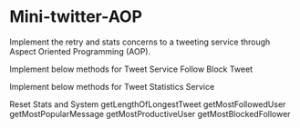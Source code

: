 # Mini-twitter-AOP

Implement the retry and stats concerns to a tweeting service through Aspect Oriented Programming (AOP). 

Implement below methods for Tweet Service
Follow
Block
Tweet

Implement below methods for Tweet Statistics Service

Reset Stats and System
getLengthOfLongestTweet
getMostFollowedUser
getMostPopularMessage
getMostProductiveUser
getMostBlockedFollower
   

